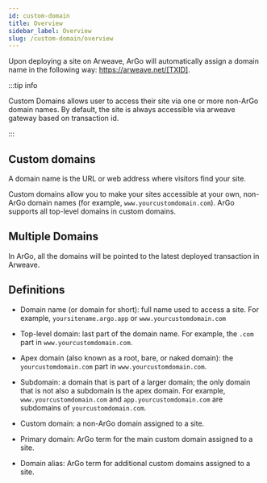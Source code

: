 ```yaml
---
id: custom-domain
title: Overview
sidebar_label: Overview
slug: /custom-domain/overview
---
```


Upon deploying a site on Arweave, ArGo will automatically assign a domain name in the following way: https://arweave.net/[TXID].

:::tip info

Custom Domains allows user to access their site via one or more non-ArGo domain names. By default, the site is always accessible via arweave gateway based on transaction id.

:::

## Custom domains

A domain name is the URL or web address where visitors find your site.

Custom domains allow you to make your sites accessible at your own, non-ArGo domain names (for example, `www.yourcustomdomain.com`). ArGo supports all top-level domains in custom domains.

## Multiple Domains

In ArGo, all the domains will be pointed to the latest deployed transaction in Arweave.

## Definitions

- Domain name (or domain for short): full name used to access a site. For example, `yoursitename.argo.app` or `www.yourcustomdomain.com`

- Top-level domain: last part of the domain name. For example, the `.com` part in `www.yourcustomdomain.com`.

- Apex domain (also known as a root, bare, or naked domain): the `yourcustomdomain.com` part in `www.yourcustomdomain.com`.

- Subdomain: a domain that is part of a larger domain; the only domain that is not also a subdomain is the apex domain. For example, `www.yourcustomdomain.com` and `app.yourcustomdomain.com` are subdomains of `yourcustomdomain.com`.

- Custom domain: a non-ArGo domain assigned to a site.

- Primary domain: ArGo term for the main custom domain assigned to a site.

- Domain alias: ArGo term for additional custom domains assigned to a site.
